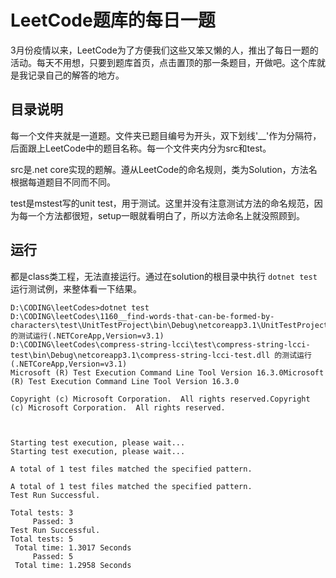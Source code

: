 # LeetCode题库的每日一题

3月份疫情以来，LeetCode为了方便我们这些又笨又懒的人，推出了每日一题的活动。每天不用想，只要到题库首页，点击置顶的那一条题目，开做吧。这个库就是我记录自己的解答的地方。

## 目录说明

每一个文件夹就是一道题。文件夹已题目编号为开头，双下划线'__'作为分隔符，后面跟上LeetCode中的题目名称。每一个文件夹内分为src和test。

src是.net core实现的题解。遵从LeetCode的命名规则，类为Solution，方法名根据每道题目不同而不同。

test是mstest写的unit test，用于测试。这里并没有注意测试方法的命名规范，因为每一个方法都很短，setup一眼就看明白了，所以方法命名上就没照顾到。

## 运行

都是class类工程，无法直接运行。通过在solution的根目录中执行 `dotnet test`运行测试例，来整体看一下结果。

```cmd.exe
D:\CODING\leetCodes>dotnet test
D:\CODING\leetCodes\1160__find-words-that-can-be-formed-by-characters\test\UnitTestProject\bin\Debug\netcoreapp3.1\UnitTestProject.dll 的测试运行(.NETCoreApp,Version=v3.1)
D:\CODING\leetCodes\compress-string-lcci\test\compress-string-lcci-test\bin\Debug\netcoreapp3.1\compress-string-lcci-test.dll 的测试运行(.NETCoreApp,Version=v3.1)
Microsoft (R) Test Execution Command Line Tool Version 16.3.0Microsoft (R) Test Execution Command Line Tool Version 16.3.0

Copyright (c) Microsoft Corporation.  All rights reserved.Copyright (c) Microsoft Corporation.  All rights reserved.



Starting test execution, please wait...
Starting test execution, please wait...

A total of 1 test files matched the specified pattern.

A total of 1 test files matched the specified pattern.
Test Run Successful.

Total tests: 3
     Passed: 3
Test Run Successful.
Total tests: 5
 Total time: 1.3017 Seconds
     Passed: 5
 Total time: 1.2958 Seconds
```
